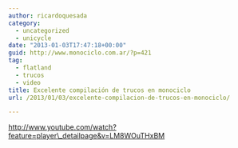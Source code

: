 ```yaml
---
author: ricardoquesada
category:
  - uncategorized
  - unicycle
date: "2013-01-03T17:47:18+00:00"
guid: http://www.monociclo.com.ar/?p=421
tag:
  - flatland
  - trucos
  - video
title: Excelente compilación de trucos en monociclo
url: /2013/01/03/excelente-compilacion-de-trucos-en-monociclo/

---
```

http://www.youtube.com/watch?feature=player\_detailpage&v=LM8WOuTHxBM
